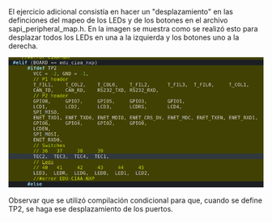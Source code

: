 El ejercicio adicional consistía en hacer un "desplazamiento" en las definciones del mapeo de los LEDs y de los botones en el archivo sapi_peripheral_map.h. En la imagen se muestra como se realizó esto para desplazar todos los LEDs en una a la izquierda y los botones uno a la derecha.

![thisisanImage](Adicional.png)

Observar que se utilizó compilación condicional para que, cuando se define TP2, se haga ese desplazamiento de los puertos.
